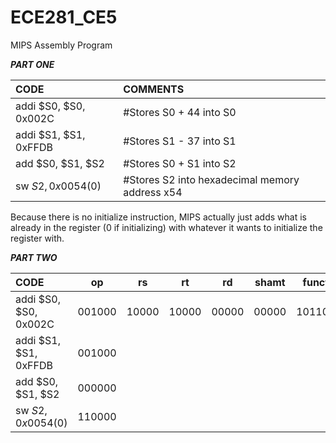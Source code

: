 ECE281_CE5
==========

MIPS Assembly Program


__*PART ONE*__


|CODE|COMMENTS|
|:-----------------------|:------------------------|
|addi $S0, $S0, 0x002C|#Stores S0 + 44 into S0|
|addi $S1, $S1, 0xFFDB|#Stores S1 - 37 into S1|
|add $S0, $S1, $S2|#Stores S0 + S1 into S2|
|sw $S2, 0x0054($0)|#Stores S2 into hexadecimal memory address x54|


Because there is no initialize instruction, MIPS actually just adds what is already in the register (0 if initializing) with whatever it wants to initialize the register with.


__*PART TWO*__


|CODE|op|rs|rt|rd|shamt|funct|TYPE|
|:----------|:-------:|:-------:|:-------:|:-------:|:-------:|:-------:|:-------:|
|addi $S0, $S0, 0x002C|001000|10000|10000|00000|00000|101100|I|
|addi $S1, $S1, 0xFFDB|001000|
|add $S0, $S1, $S2|000000|
|sw $S2, 0x0054($0)|110000|
